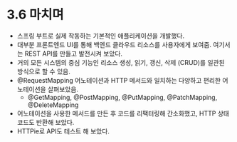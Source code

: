 # 3.6 마치며
- 스프링 부트로 실제 작동하는 기본적인 애플리케이션을 개발했다.
- 대부분 프론트엔드 UI를 통해 백엔드 클라우드 리소스를 사용자에게 보여줌. 여기서는 REST API를 만들고 발전시켜 보았다.
- 거의 모든 시스템의 중심 기능인 리소스 생성, 읽기, 갱신, 삭제 (CRUD)를 일관된 방식으로 할 수 있음.
- @RequestMapping 어노테이션과 HTTP 메서드와 일치하는 다양하고 편리한 어노테이션을 살펴보았음.
    - @GetMapping, @PostMapping, @PutMapping, @PatchMapping, @DeleteMapping
- 어노테이션을 사용한 메서드를 만든 후 코드를 리팩터링해 간소화했고, HTTP 상태 코드도 반환해 보았다. 
- HTTPie로 API도 테스트 해 보았다.
